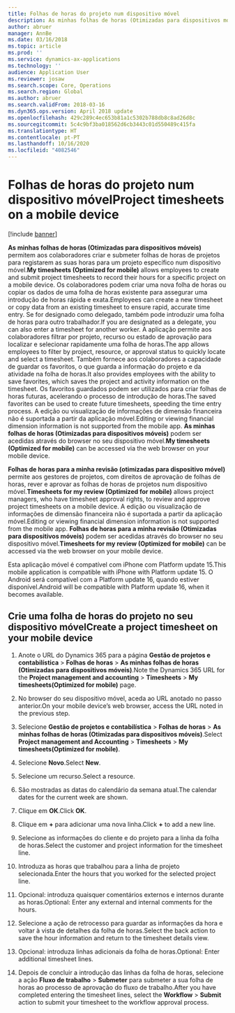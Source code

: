 ```yaml
---
title: Folhas de horas do projeto num dispositivo móvel
description: As minhas folhas de horas (Otimizadas para dispositivos móveis) permitem aos colaboradores criar e submeter folhas de horas de projetos para registarem as suas horas para um projeto específico num dispositivo móvel.
author: abruer
manager: AnnBe
ms.date: 03/16/2018
ms.topic: article
ms.prod: ''
ms.service: dynamics-ax-applications
ms.technology: ''
audience: Application User
ms.reviewer: josaw
ms.search.scope: Core, Operations
ms.search.region: Global
ms.author: abruer
ms.search.validFrom: 2018-03-16
ms.dyn365.ops.version: April 2018 update
ms.openlocfilehash: 429c289c4ec653b81a1c5302b788db8c8ad26d8c
ms.sourcegitcommit: 5c4c9bf3ba018562d6cb3443c01d550489c415fa
ms.translationtype: HT
ms.contentlocale: pt-PT
ms.lasthandoff: 10/16/2020
ms.locfileid: "4082546"
---
```

# <a name="project-timesheets-on-a-mobile-device"></a><span data-ttu-id="553a2-103">Folhas de horas do projeto num dispositivo móvel</span><span class="sxs-lookup"><span data-stu-id="553a2-103">Project timesheets on a mobile device</span></span>

[!include [banner](../includes/banner.md)]

<span data-ttu-id="553a2-104">**As minhas folhas de horas (Otimizadas para dispositivos móveis)** permitem aos colaboradores criar e submeter folhas de horas de projetos para registarem as suas horas para um projeto específico num dispositivo móvel.</span><span class="sxs-lookup"><span data-stu-id="553a2-104">**My timesheets (Optimized for mobile)** allows employees to create and submit project timesheets to record their hours for a specific project on a mobile device.</span></span> <span data-ttu-id="553a2-105">Os colaboradores podem criar uma nova folha de horas ou copiar os dados de uma folha de horas existente para assegurar uma introdução de horas rápida e exata.</span><span class="sxs-lookup"><span data-stu-id="553a2-105">Employees can create a new timesheet or copy data from an existing timesheet to ensure rapid, accurate time entry.</span></span> <span data-ttu-id="553a2-106">Se for designado como delegado, também pode introduzir uma folha de horas para outro trabalhador.</span><span class="sxs-lookup"><span data-stu-id="553a2-106">If you are designated as a delegate, you can also enter a timesheet for another worker.</span></span> <span data-ttu-id="553a2-107">A aplicação permite aos colaboradores filtrar por projeto, recurso ou estado de aprovação para localizar e selecionar rapidamente uma folha de horas.</span><span class="sxs-lookup"><span data-stu-id="553a2-107">The app allows employees to filter by project, resource, or approval status to quickly locate and select a timesheet.</span></span> <span data-ttu-id="553a2-108">Também fornece aos colaboradores a capacidade de guardar os favoritos, o que guarda a informação do projeto e da atividade na folha de horas.</span><span class="sxs-lookup"><span data-stu-id="553a2-108">It also provides employees with the ability to save favorites, which saves the project and activity information on the timesheet.</span></span> <span data-ttu-id="553a2-109">Os favoritos guardados podem ser utilizados para criar folhas de horas futuras, acelerando o processo de introdução de horas.</span><span class="sxs-lookup"><span data-stu-id="553a2-109">The saved favorites can be used to create future timesheets, speeding the time entry process.</span></span> <span data-ttu-id="553a2-110">A edição ou visualização de informações de dimensão financeira não é suportada a partir da aplicação móvel.</span><span class="sxs-lookup"><span data-stu-id="553a2-110">Editing or viewing financial dimension information is not supported from the mobile app.</span></span> <span data-ttu-id="553a2-111">**As minhas folhas de horas (Otimizadas para dispositivos móveis)** podem ser acedidas através do browser no seu dispositivo móvel.</span><span class="sxs-lookup"><span data-stu-id="553a2-111">**My timesheets (Optimized for mobile)** can be accessed via the web browser on your mobile device.</span></span>

<span data-ttu-id="553a2-112">**Folhas de horas para a minha revisão (otimizadas para dispositivo móvel)** permite aos gestores de projetos, com direitos de aprovação de folhas de horas, rever e aprovar as folhas de horas de projetos num dispositivo móvel.</span><span class="sxs-lookup"><span data-stu-id="553a2-112">**Timesheets for my review (Optimized for mobile)** allows project managers, who have timesheet approval rights, to review and approve project timesheets on a mobile device.</span></span> <span data-ttu-id="553a2-113">A edição ou visualização de informações de dimensão financeira não é suportada a partir da aplicação móvel.</span><span class="sxs-lookup"><span data-stu-id="553a2-113">Editing or viewing financial dimension information is not supported from the mobile app.</span></span> <span data-ttu-id="553a2-114">**Folhas de horas para a minha revisão (Otimizadas para dispositivos móveis)** podem ser acedidas através do browser no seu dispositivo móvel.</span><span class="sxs-lookup"><span data-stu-id="553a2-114">**Timesheets for my review (Optimized for mobile)** can be accessed via the web browser on your mobile device.</span></span>

<span data-ttu-id="553a2-115">Esta aplicação móvel é compatível com iPhone com Platform update 15.</span><span class="sxs-lookup"><span data-stu-id="553a2-115">This mobile application is compatible with iPhone with Platform update 15.</span></span>
<span data-ttu-id="553a2-116">O Android será compatível com a Platform update 16, quando estiver disponível.</span><span class="sxs-lookup"><span data-stu-id="553a2-116">Android will be compatible with Platform update 16, when it becomes available.</span></span>

## <a name="create-a-project-timesheet-on-your-mobile-device"></a><span data-ttu-id="553a2-117">Crie uma folha de horas do projeto no seu dispositivo móvel</span><span class="sxs-lookup"><span data-stu-id="553a2-117">Create a project timesheet on your mobile device</span></span>

1.  <span data-ttu-id="553a2-118">Anote o URL do Dynamics 365 para a página **Gestão de projetos e contabilística** \> **Folhas de horas** \> **As minhas folhas de horas (Otimizadas para dispositivos móveis)**.</span><span class="sxs-lookup"><span data-stu-id="553a2-118">Note the Dynamics 365 URL for the **Project management and accounting** \> **Timesheets** \> **My timesheets(Optimized for mobile)** page.</span></span>

2.  <span data-ttu-id="553a2-119">No browser do seu dispositivo móvel, aceda ao URL anotado no passo anterior.</span><span class="sxs-lookup"><span data-stu-id="553a2-119">On your mobile device’s web browser, access the URL noted in the previous step.</span></span>
 
3.  <span data-ttu-id="553a2-120">Selecione **Gestão de projetos e contabilística** \> **Folhas de horas** \> **As minhas folhas de horas (Otimizadas para dispositivos móveis)**.</span><span class="sxs-lookup"><span data-stu-id="553a2-120">Select **Project management and Accounting** \> **Timesheets** \> **My timesheets(Optimized for mobile)**.</span></span>

4.  <span data-ttu-id="553a2-121">Selecione **Novo**.</span><span class="sxs-lookup"><span data-stu-id="553a2-121">Select **New**.</span></span>

5.  <span data-ttu-id="553a2-122">Selecione um recurso.</span><span class="sxs-lookup"><span data-stu-id="553a2-122">Select a resource.</span></span>

6.  <span data-ttu-id="553a2-123">São mostradas as datas do calendário da semana atual.</span><span class="sxs-lookup"><span data-stu-id="553a2-123">The calendar dates for the current week are shown.</span></span>

7.  <span data-ttu-id="553a2-124">Clique em **OK**.</span><span class="sxs-lookup"><span data-stu-id="553a2-124">Click **OK**.</span></span>

8.  <span data-ttu-id="553a2-125">Clique em **+** para adicionar uma nova linha.</span><span class="sxs-lookup"><span data-stu-id="553a2-125">Click **+** to add a new line.</span></span>

9.  <span data-ttu-id="553a2-126">Selecione as informações do cliente e do projeto para a linha da folha de horas.</span><span class="sxs-lookup"><span data-stu-id="553a2-126">Select the customer and project information for the timesheet line.</span></span>

10. <span data-ttu-id="553a2-127">Introduza as horas que trabalhou para a linha de projeto selecionada.</span><span class="sxs-lookup"><span data-stu-id="553a2-127">Enter the hours that you worked for the selected project line.</span></span>

11. <span data-ttu-id="553a2-128">Opcional: introduza quaisquer comentários externos e internos durante as horas.</span><span class="sxs-lookup"><span data-stu-id="553a2-128">Optional: Enter any external and internal comments for the hours.</span></span>

12. <span data-ttu-id="553a2-129">Selecione a ação de retrocesso para guardar as informações da hora e voltar à vista de detalhes da folha de horas.</span><span class="sxs-lookup"><span data-stu-id="553a2-129">Select the back action to save the hour information and return to the timesheet details view.</span></span>

13. <span data-ttu-id="553a2-130">Opcional: introduza linhas adicionais da folha de horas.</span><span class="sxs-lookup"><span data-stu-id="553a2-130">Optional: Enter additional timesheet lines.</span></span>

14. <span data-ttu-id="553a2-131">Depois de concluir a introdução das linhas da folha de horas, selecione a ação **Fluxo de trabalho** \> **Submeter** para submeter a sua folha de horas ao processo de aprovação do fluxo de trabalho.</span><span class="sxs-lookup"><span data-stu-id="553a2-131">After you have completed entering the timesheet lines, select the **Workflow** \> **Submit** action to submit your timesheet to the workflow approval process.</span></span>
